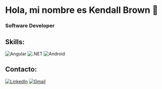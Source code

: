 # Hola, mi nombre es Kendall Brown 👋
### Software Developer

## Skills:

![Angular](https://img.shields.io/badge/Angular-14a1f0?style=for-the-badge&logo=Angular&logoColor=white&labelColor=101010)
![.NET](https://img.shields.io/badge/.NET-14a1f0?style=for-the-badge&logo=.NET&logoColor=white&labelColor=101010)
![Android](https://img.shields.io/badge/Android-3DDC84?style=for-the-badge&logo=android&logoColor=white&labelColor=101010)</br>

## Contacto:

[![LinkedIn](https://img.shields.io/badge/LinkedIn-Brais_Moure-0077B5?style=for-the-badge&logo=linkedin&logoColor=white&labelColor=101010)](https://www.linkedin.com/in/braismoure)
[![Gmail](https://img.shields.io/badge/Gmail-Kenbrojim21-0077B5?style=for-the-badge&logo=Gmail&logoColor=white&labelColor=101010)](https://www.linkedin.com/in/braismoure)


